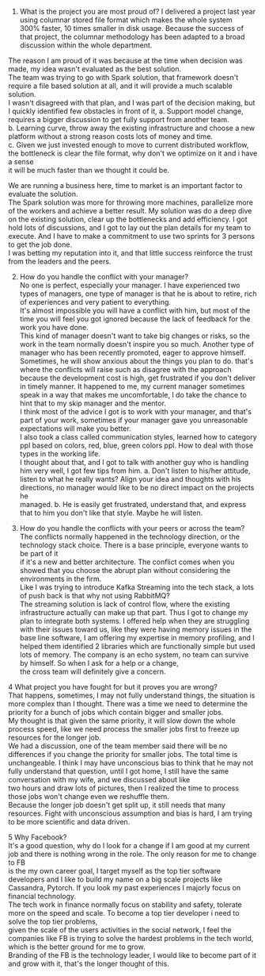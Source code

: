 1. What is the project you are most proud of?
I delivered a project last year using columnar stored file format which makes the whole system  
300% faster, 10 times smaller in disk usage. Because the success of that project, the columnar methodology has been adapted to a broad discussion within the whole department.  

The reason I am proud of it was because at the time when decision was made, my idea wasn't evaluated as the best solution.  
The team was trying to go with Spark solution, that framework doesn't require a file based solution at all, and it will provide a much scalable solution.  
I wasn't disagreed with that plan, and I was part of the decision making, but I quickly identified few obstacles in front of it, 
a. Support model change, requires a bigger discussion to get fully support from another team.  
b. Learning curve, throw away the existing infrastructure and choose a new platform without a strong reason costs lots of money and time.  
c. Given we just invested enough to move to current distributed workflow, the bottleneck is clear the file format, why don't we optimize on it and i have a sense  
it will be much faster than we thought it could be.  

We are running a business here, time to market is an important factor to evaluate the solution.  
The Spark solution was more for throwing more machines, parallelize more of the workers and achieve a better result.
My solution was do a deep dive on the existing solution, clear up the bottlenecks and add efficiency. 
I got hold lots of discussions, and I got to lay out the plan details for my team to execute. And I have to make a commitment to use two sprints for 3 persons to get the job done.  
I was betting my reputation into it, and that little success reinforce the trust from the leaders and the peers.  

2. How do you handle the conflict with your manager?  
No one is perfect, especially your manager. I have experienced two types of managers, one type of manager is that he is about to retire, rich of experiences and very patient to everything.  
It's almost impossible you will have a conflict with him, but most of the time you will feel you got ignored because the lack of feedback for the work you have done.  
This kind of manager doesn't want to take big changes or risks, so the work in the team normally doesn't inspire you so much. 
Another type of manager who has been recently promoted, eager to approve himself. Sometimes, he will show anxious about the things you plan to do. 
that's where the conflicts will raise such as disagree with the approach because the development cost is high, get frustrated if you don't deliver in timely manner. 
It happened to me, my current manager sometimes speak in a way that makes me uncomfortable, I do take the chance to hint that to my skip manager and the mentor.  
I think most of the advice I got is to work with your manager, and that's part of your work, sometimes if your manager gave you unreasonable expectations will make you better.  
I also took a class called communication styles, learned how to category ppl based on colors, red, blue, green colors ppl. How to deal with those types  in the working life.   
I thought about that, and I got to talk with another guy who is handling him very well, I got few tips from him. 
a. Don't listen to his/her attitude, listen to what he really wants? Align your idea and thoughts with his directions, no manager would like to be no direct impact on the projects he  
managed.
b. He is easily get frustrated, understand that, and express that to him you don't like that style. Maybe he will listen.  

3. How do you handle the conflicts with your peers or across the team?  
The conflicts normally happened in the technology direction, or the technology stack choice. There is a base principle, everyone wants to be part of it  
if it's a new and better architecture. The conflict comes when you showed that you choose the abrupt plan without considering the environments in the firm.  
Like I was trying to introduce Kafka Streaming into the tech stack, a lots of push back is that why not using RabbitMQ?  
The streaming solution is lack of control flow, where the existing infrastructure actually can make up that part. Thus I got to change my plan to integrate both systems.
I offered help when they are struggling with their issues toward us, like they were having memory issues in the base line software, I am offering my expertise in memory 
profiling, and I helped them identified 2 libraries which are functionally simple but used lots of memory. The company is an echo system, no team can survive by himself. So when I ask for a help or a change,  
the cross team will definitely give a concern.  

4 What project you have fought for but it proves you are wrong?  
That happens, sometimes, I may not fully understand things, the situation is more complex than I thought. There was a time we need to determine the priority for a bunch of jobs which contain bigger and smaller jobs.  
My thought is that given the same priority, it will slow down the whole process speed, like we need process the smaller jobs first to freeze up resources for the longer job.  
We had a discussion, one of the team member said there will be no differences if you change the priority for smaller jobs. The total time is unchangeable. 
I think I may have unconscious bias to think that he may not fully understand that question, until I got home, I still have the same conversation with my wife, and we discussed about like  
two hours and draw lots of pictures, then I realized the time to process those jobs won't change even we reshuffle them.  
Because the longer job doesn't get split up, it still needs that many resources. Fight with unconscious assumption and bias is hard, I am trying to be more scientific and data driven.  

5 Why Facebook?  
It's a good question, why do I look for a change if I am good at my current job and there is nothing wrong in the role.  The only reason for me to change to FB  
is the my own career goal, I target myself as the top tier software developers and I like to build my name on a big scale projects like Cassandra, Pytorch. If you look my past experiences I majorly focus on financial technology.  
The tech work in finance normally focus on stability and safety, tolerate more on the speed and scale. To become a top tier developer i need to solve the top tier problems,  
given the scale of the users activities in the social network, I feel the companies like FB is trying to solve the hardest problems in the tech world, which is the better ground for me to grow.  
Branding of the FB is the technology leader, I would like to become part of it and grow with it, that's the longer thought of this.  


